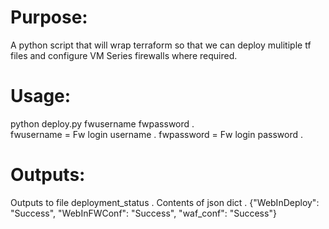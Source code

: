 
  # Purpose:
  A python script that will wrap terraform so that we can deploy mulitiple tf files and configure VM Series firewalls where     required.

  # Usage: 
  
  python deploy.py fwusername fwpassword .   
  fwusername = Fw login username . 
  fwpassword = Fw login password . 
  

  # Outputs:
  Outputs to file deployment_status . 
  Contents of json dict . 
  {"WebInDeploy": "Success", "WebInFWConf": "Success", "waf_conf": "Success"}
